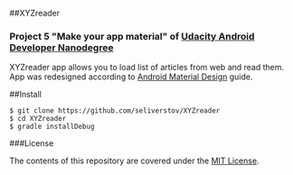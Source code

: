 ##XYZreader
### Project 5 "Make your app material" of [Udacity Android Developer Nanodegree](https://www.udacity.com/course/android-developer-nanodegree--nd801)
XYZreader app allows you to load list of articles from web and read them. App was redesigned according to [Android Material Design](XYZreader) guide.

##Install
```
$ git clone https://github.com/seliverstov/XYZreader
$ cd XYZreader
$ gradle installDebug

```
###License

The contents of this repository are covered under the [MIT License](http://choosealicense.com/licenses/mit/).
